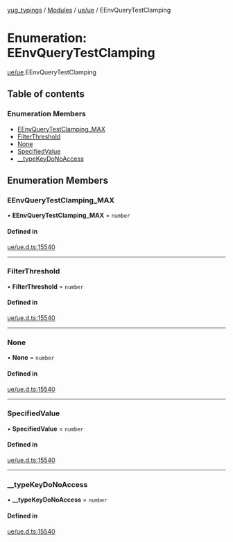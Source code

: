 [yug_typings](../README.md) / [Modules](../modules.md) / [ue/ue](../modules/ue_ue.md) / EEnvQueryTestClamping

# Enumeration: EEnvQueryTestClamping

[ue/ue](../modules/ue_ue.md).EEnvQueryTestClamping

## Table of contents

### Enumeration Members

- [EEnvQueryTestClamping\_MAX](ue_ue.EEnvQueryTestClamping.md#eenvquerytestclamping_max)
- [FilterThreshold](ue_ue.EEnvQueryTestClamping.md#filterthreshold)
- [None](ue_ue.EEnvQueryTestClamping.md#none)
- [SpecifiedValue](ue_ue.EEnvQueryTestClamping.md#specifiedvalue)
- [\_\_typeKeyDoNoAccess](ue_ue.EEnvQueryTestClamping.md#__typekeydonoaccess)

## Enumeration Members

### EEnvQueryTestClamping\_MAX

• **EEnvQueryTestClamping\_MAX** = `number`

#### Defined in

[ue/ue.d.ts:15540](https://github.com/YugMetaverse/yug_typings/blob/b7d9b19/ue/ue.d.ts#L15540)

___

### FilterThreshold

• **FilterThreshold** = `number`

#### Defined in

[ue/ue.d.ts:15540](https://github.com/YugMetaverse/yug_typings/blob/b7d9b19/ue/ue.d.ts#L15540)

___

### None

• **None** = `number`

#### Defined in

[ue/ue.d.ts:15540](https://github.com/YugMetaverse/yug_typings/blob/b7d9b19/ue/ue.d.ts#L15540)

___

### SpecifiedValue

• **SpecifiedValue** = `number`

#### Defined in

[ue/ue.d.ts:15540](https://github.com/YugMetaverse/yug_typings/blob/b7d9b19/ue/ue.d.ts#L15540)

___

### \_\_typeKeyDoNoAccess

• **\_\_typeKeyDoNoAccess** = `number`

#### Defined in

[ue/ue.d.ts:15540](https://github.com/YugMetaverse/yug_typings/blob/b7d9b19/ue/ue.d.ts#L15540)
